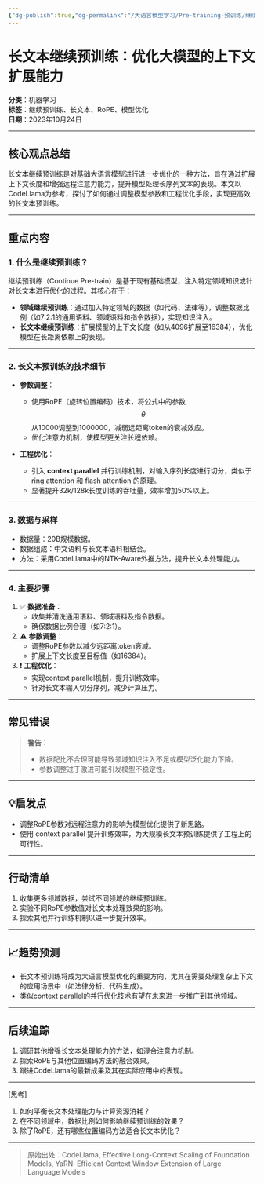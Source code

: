 ```yaml
---
{"dg-publish":true,"dg-permalink":"/大语言模型学习/Pre-training-预训练/继续预训练","dg-home":false,"dg-description":"在此输入笔记的描述","dg-hide":false,"dg-hide-title":false,"dg-show-backlinks":true,"dg-show-local-graph":true,"dg-show-inline-title":true,"dg-pinned":false,"dg-passphrase":"在此输入访问密码","dg-enable-mathjax":false,"dg-enable-mermaid":false,"dg-enable-uml":false,"dg-note-icon":0,"dg-enable-dataview":false,"tags":["NLP"],"permalink":"/大语言模型学习/Pre-training-预训练/继续预训练/","dgShowBacklinks":true,"dgShowLocalGraph":true,"dgShowInlineTitle":true,"dgPassFrontmatter":true,"noteIcon":0,"created":"2025-04-10T17:54:40.000+08:00","updated":"2025-04-13T13:06:02.000+08:00"}
---
```




# 长文本继续预训练：优化大模型的上下文扩展能力
**分类**：机器学习  
**标签**：继续预训练、长文本、RoPE、模型优化  
**日期**：2023年10月24日  

---

## 核心观点总结
长文本继续预训练是对基础大语言模型进行进一步优化的一种方法，旨在通过扩展上下文长度和增强远程注意力能力，提升模型处理长序列文本的表现。本文以CodeLlama为参考，探讨了如何通过调整模型参数和工程优化手段，实现更高效的长文本预训练。

---


## 重点内容

### 1. 什么是继续预训练？
继续预训练（Continue Pre-train）是基于现有基础模型，注入特定领域知识或针对长文本进行优化的过程。其核心在于：
- **领域继续预训练**：通过加入特定领域的数据（如代码、法律等），调整数据比例（如7:2:1的通用语料、领域语料和指令数据），实现知识注入。
- **长文本继续预训练**：扩展模型的上下文长度（如从4096扩展至16384），优化模型在长距离依赖上的表现。

---


### 2. 长文本预训练的技术细节
- **参数调整**：
  - 使用RoPE（旋转位置编码）技术，将公式中的参数 $$\theta$$ 从10000调整到1000000，减弱远距离token的衰减效应。
  - 优化注意力机制，使模型更关注长程依赖。
  
- **工程优化**：
  - 引入 **context parallel** 并行训练机制，对输入序列长度进行切分，类似于 ring attention 和 flash attention 的原理。
  - 显著提升32k/128k长度训练的吞吐量，效率增加50%以上。

---


### 3. 数据与采样
- 数据量：20B规模数据。
- 数据组成：中文语料与长文本语料相结合。
- 方法：采用CodeLlama中的NTK-Aware外推方法，提升长文本处理能力。

---


### 4. 主要步骤
1. ✅ **数据准备**：
   - 收集并清洗通用语料、领域语料及指令数据。
   - 确保数据比例合理（如7:2:1）。
2. ⚠ **参数调整**：
   - 调整RoPE参数以减少远距离token衰减。
   - 扩展上下文长度至目标值（如16384）。
3. ❗ **工程优化**：
   - 实现context parallel机制，提升训练效率。
   - 针对长文本输入切分序列，减少计算压力。

---


## 常见错误
> **警告**：  
> - 数据配比不合理可能导致领域知识注入不足或模型泛化能力下降。  
> - 参数调整过于激进可能引发模型不稳定性。

---


## 💡启发点
- 调整RoPE参数对远程注意力的影响为模型优化提供了新思路。
- 使用 context parallel 提升训练效率，为大规模长文本预训练提供了工程上的可行性。

---


## 行动清单
1. 收集更多领域数据，尝试不同领域的继续预训练。
2. 实验不同RoPE参数值对长文本处理效果的影响。
3. 探索其他并行训练机制以进一步提升效率。

---


## 📈趋势预测
- 长文本预训练将成为大语言模型优化的重要方向，尤其在需要处理复杂上下文的应用场景中（如法律分析、代码生成）。
- 类似context parallel的并行优化技术有望在未来进一步推广到其他领域。

---


## 后续追踪
1. 调研其他增强长文本处理能力的方法，如混合注意力机制。
2. 探索RoPE与其他位置编码方法的融合效果。
3. 跟进CodeLlama的最新成果及其在实际应用中的表现。

---

[思考]  
1. 如何平衡长文本处理能力与计算资源消耗？  
2. 在不同领域中，数据比例如何影响继续预训练的效果？  
3. 除了RoPE，还有哪些位置编码方法适合长文本优化？

---

> 原始出处：CodeLlama, Effective Long-Context Scaling of Foundation Models, YaRN: Efficient Context Window Extension of Large Language Models
